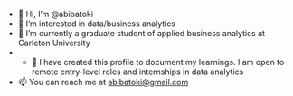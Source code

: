 - 👋 Hi, I’m @abibatoki
- 👀 I’m interested in data/business analytics
- 🌱 I’m currently a graduate student of applied business analytics at Carleton University
- - 💞️ I have created this profile to document my learnings. I am open to remote entry-level roles and internships in data analytics
- 📫 You can reach me at abibatoki@gmail.com

<!---
abibatoki/abibatoki is a ✨ special ✨ repository because its `README.md` (this file) appears on your GitHub profile.
You can click the Preview link to take a look at your changes.
--->
